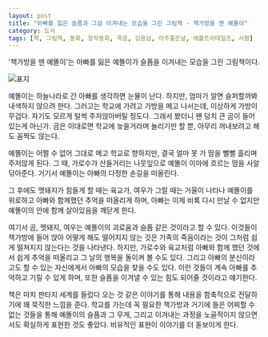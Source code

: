 ```yaml
---
layout: post
title: "아빠를 잃은 슬픔과 그걸 이겨내는 모습을 그린 그림책 - 책가방을 멘 예똘이"
category: 도서
tags: [책, 그림책, 동화, 창작동화, 죽음, 김용삼, 아주좋은날, 애플트리테일즈, 서평]
---
```


'책가방을 멘 예똘이'는
아빠를 잃은 예똘이가 슬픔을 이겨내는 모습을 그린 그림책이다.

![표지](https://lh3.googleusercontent.com/3HThNnoNS35p7dIabrHrP5c9bo-UNS5M0-qPLLHvjCUoX7SlSAENYMRX1ZhyeU0OLqMVJ7tWG8JzyA=s480)

예똘이는 하늘나라로 간 아빠를 생각하면 눈물이 난다.
하지만, 엄마가 알면 슬퍼할까봐 내색하지 않으려 한다.
그러고는 학교에 가려고 가방을 메고 나서는데,
이상하게 가방이 무겁다.
자기도 모르게 털썩 주저않아버릴 정도다.
그래서 봤더니 왠 덩치 큰 곰이 들어있는게 아닌가.
곰은 이대로면 학교에 늦을거라며 놀리기만 할 뿐,
아무리 꺼내보려고 해도 꼼짝도 않는다.

예똘이는 어쩔 수 없어 그대로 메고 학교로 향하지만,
결국 얼마 못 가 땀을 뻘뻘 흘리며 주저않게 된다.
그 때, 가로수가 산들거리는 나뭇잎으로 예똘이 이마에 흐르는 땀을 사알 닦아준다.
거기서 예똘이는 아빠의 다정한 손길을 떠올린다.

그 후에도 멧돼지가 힘들게 할 때는 육교가,
여우가 그럴 때는 거울이 나타나
예똘이를 위로하고 아빠와 함께했던 추억을 떠올리게 하며,
아빠는 이제 비록 다시 만날 수 없지만
예똘이의 안에 함께 살아있음을 깨닫게 한다.

여기서 곰, 멧돼지, 여우는 예똘이의 괴로움과 슬픔 같은 것이라고 할 수 있다.
이것들이 책가방에 들어 앉아 어떻게 해도 떨어지지 않는 것은
가족의 죽음이라는 것이 그처럼 쉽게 떨쳐지지 않는다는 것을 나타낸다.
하지만, 가로수와 육교처럼 아빠와 함께 했던 것에서
쉽게 추억을 떠올리고 그 날의 행복을 돌이켜 볼 수도 있다.
그리고 아빠의 분신이라고도 할 수 있는 자신에게서 아빠의 모습을 찾을 수도 있다.
이런 것들이 계속 아빠를 추억하고 기릴 수 있게 하며,
또한 슬픔을 이겨낼 수 있는 힘도 되어줄 것이라고 얘기한다.

책은 마치 판타지 세계를 들렀다 오는 것 같은 이야기를 통해
내용을 함축적으로 전달하기에 꽤 묵직한 느낌을 준다.
학교를 가는데 꼭 필요한 책가방과 거기에 들은 어찌할 수 없는 것들을 통해
예똘이의 슬픔과 그 무게, 그리고 이겨내는 과정을
노골적이지 않으면서도 확실하게 표현한 것도 좋았다.
비유적인 표현이 이야기를 더 돋보이게 한다.

